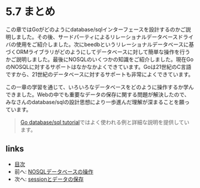 # 5.7 まとめ
この章ではGoがどのようにdatabase/sqlインターフェースを設計するのかご説明しました。その後、サードパーティによるリレーショナルデータベースドライバの使用をご紹介しました。次にbeedbというリレーショナルデータベースに基づくORMライブラリがどのようにしてデータベースに対して簡単な操作を行うかご説明しました。最後にNOSQLのいくつかの知識をご紹介しました。現在GoのNOSQLに対するサポートはなかなかよくできています。Goは21世紀のC言語ですから、21世紀のデータベースに対するサポートも非常によくできています。

この一章の学習を通じて、いろいろなデータベースをどのように操作するか学んできました。Webの中でも重要なデータの保存に関する問題が解決したので、みなさんのdatabase/sqlの設計思想により一歩進んだ理解が深まることを願っています。

>[Go database/sql tutorial](http://go-database-sql.org/)ではよく使われる例と詳細な説明を提供しています。

## links
   * [目次](<preface.md>)
   * 前へ: [NOSQLデータベースの操作](<05.6.md>)
   * 次へ: [sessionとデータの保存](<06.0.md>)
